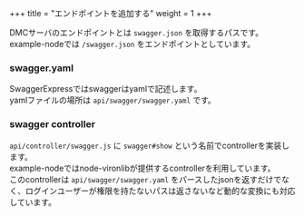 +++
title = "エンドポイントを追加する"
weight = 1
+++

DMCサーバのエンドポイントとは `swagger.json` を取得するパスです。  
example-nodeでは `/swagger.json` をエンドポイントとしています。  

### swagger.yaml

SwaggerExpressではswaggerはyamlで記述します。  
yamlファイルの場所は `api/swagger/swagger.yaml` です。

### swagger controller

`api/controller/swagger.js` に `swagger#show` という名前でcontrollerを実装します。  
example-nodeではnode-vironlibが提供するcontrollerを利用しています。  
このcontrollerは `api/swagger/swagger.yaml` をパースしたjsonを返すだけでなく、ログインユーザーが権限を持たないパスは返さないなど動的な変換にも対応しています。

